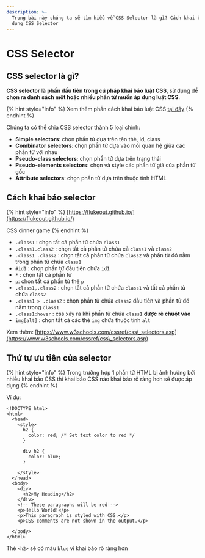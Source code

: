 ```yaml
---
description: >-
  Trong bài này chúng ta sẽ tìm hiểu về CSS Selector là gì? Cách khai báo và sử
  dụng CSS Selector
---
```


# CSS Selector

## CSS selector là gì?

**CSS selector** là **phần đầu tiên trong cú pháp khai báo luật CSS**, sử dụng để **chọn ra danh sách một hoặc nhiều phần tử muốn áp dụng luật CSS**.

{% hint style="info" %}
Xem thêm phần cách khai báo luật CSS [tại đây](gioi-thieu-css.md#cu-phap-css)
{% endhint %}

Chúng ta có thể chia CSS selector thành 5 loại chính:

* **Simple selectors**: chọn phần tử dựa trên tên thẻ, id, class
* **Combinator selectors**: chọn phần tử dựa vào mối quan hệ giữa các phần tử với nhau
* **Pseudo-class selectors**: chọn phần tử dựa trên trạng thái
* **Pseudo-elements selectors**: chọn và style các phần tử giả của phần tử gốc
* **Attribute selectors**: chọn phần tử dựa trên thuộc tính HTML

## Cách khai báo selector

{% hint style="info" %}
[https://flukeout.github.io/](https://flukeout.github.io/)

CSS dinner game
{% endhint %}

* `.class1` : chọn tất cả phần tử chứa `class1`
* `.class1.class2` : chọn tất cả phần tử chứa cả `class1` và `class2`
* `.class1 .class2` : chọn tất cả phần tử chứa `class2` và phần tử đó nằm trong phần tử chứa `class1`
* `#id1` : chọn phần tử đầu tiên chứa `id1`
* `*` : chọn tất cả phần tử
* `p`: chọn tất cả phần tử thẻ `p`
* `.class1,.class2` : chọn tất cả phần tử chứa `class1` và tất cả phần tử chứa `class2`
* `.class1 > .class2` : chọn phần tử chứa `class2` đầu tiên và phần tử đó nằm trong `class1`
* `.class1:hover` : css xảy ra khi phần tử chứa `class1` **được rê chuột vào**
* `img[alt]` : chọn tất cả các thẻ `img` chứa thuộc tính `alt`

Xem thêm: [https://www.w3schools.com/cssref/css\_selectors.asp](https://www.w3schools.com/cssref/css\_selectors.asp)

## Thứ tự ưu tiên của selector

{% hint style="info" %}
Trong trường hợp 1 phần tử HTML bị ảnh hưởng bởi nhiều khai báo CSS thì khai báo CSS nào khai báo rõ ràng hơn sẽ được áp dụng
{% endhint %}

Ví dụ:

```markup
<!DOCTYPE html>
<html>
  <head>
    <style>
      h2 {
        color: red; /* Set text color to red */
      }
      
      div h2 {
        color: blue;
      }
      
    </style>
  </head>
  <body>
    <div>
      <h2>My Heading</h2>
    </div>
    <!-- These paragraphs will be red -->
    <p>Hello World!</p>
    <p>This paragraph is styled with CSS.</p>
    <p>CSS comments are not shown in the output.</p>
  
  </body>
</html>
```

Thẻ `<h2>` sẽ có màu `blue` vì khai báo rõ ràng hơn

